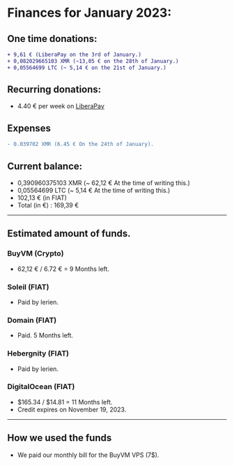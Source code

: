 # Finances for January 2023:

## One time donations:

```diff
+ 9,61 € (LiberaPay on the 3rd of January.)
+ 0,082029665103 XMR (~13,05 € on the 28th of January.)
+ 0,05564699 LTC (~ 5,14 € on the 21st of January.)
```

## Recurring donations:

- 4.40 € per week on [LiberaPay](https://liberapay.com/ProjectSegfault)

## Expenses

```diff
- 0.039702 XMR (6.45 € On the 24th of January).

```

## Current balance:

- 0,390960375103 XMR (~ 62,12 € At the time of writing this.)
- 0,05564699 LTC (~ 5,14 € At the time of writing this.)
- 102,13 € (in FIAT)
- Total (in €) : 169,39 €

---

## Estimated amount of funds.

### BuyVM (Crypto)

- 62,12 € / 6.72 € = 9 Months left.

### Soleil (FIAT)

- Paid by lerien.

### Domain (FIAT)

- Paid. 5 Months left.

### Hebergnity (FIAT)

- Paid by lerien.

### DigitalOcean (FIAT)

- $165.34 / $14.81 = 11 Months left.
- Credit expires on November 19, 2023.

---

## How we used the funds

- We paid our monthly bill for the BuyVM VPS (7$).
